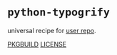 # `python-typogrify`

universal recipe for [user repo](../themartiancompany/ur).

[PKGBUILD](PKGBUILD)
[LICENSE](COPYING)
